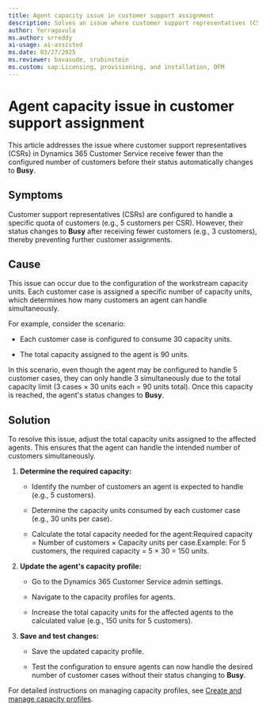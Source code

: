 ```yaml
---
title: Agent capacity issue in customer support assignment
description: Solves an issue where customer support representatives (CSRs) in Dynamics 365 Customer Service receive fewer than the configured number of customers before their status automatically changes to Busy.
author: Yerragovula
ms.author: srreddy
ai-usage: ai-assisted
ms.date: 03/27/2025
ms.reviewer: bavasude, srubinstein
ms.custom: sap:Licensing, provisioning, and installation, DFM
---
```

# Agent capacity issue in customer support assignment

This article addresses the issue where customer support representatives (CSRs) in Dynamics 365 Customer Service receive fewer than the configured number of customers before their status automatically changes to **Busy**.

## Symptoms

Customer support representatives (CSRs) are configured to handle a specific quota of customers (e.g., 5 customers per CSR). However, their status changes to **Busy** after receiving fewer customers (e.g., 3 customers), thereby preventing further customer assignments.

## Cause

This issue can occur due to the configuration of the workstream capacity units. Each customer case is assigned a specific number of capacity units, which determines how many customers an agent can handle simultaneously.

For example, consider the scenario:

- Each customer case is configured to consume 30 capacity units.

- The total capacity assigned to the agent is 90 units.

In this scenario, even though the agent may be configured to handle 5 customer cases, they can only handle 3 simultaneously due to the total capacity limit (3 cases × 30 units each = 90 units total). Once this capacity is reached, the agent's status changes to **Busy**.

## Solution

To resolve this issue, adjust the total capacity units assigned to the affected agents. This ensures that the agent can handle the intended number of customers simultaneously.

1. **Determine the required capacity:**

    - Identify the number of customers an agent is expected to handle (e.g., 5 customers).

    - Determine the capacity units consumed by each customer case (e.g., 30 units per case).

    - Calculate the total capacity needed for the agent:Required capacity = Number of customers × Capacity units per case.Example: For 5 customers, the required capacity = 5 × 30 = 150 units.

2. **Update the agent's capacity profile:**

    - Go to the Dynamics 365 Customer Service admin settings.

    - Navigate to the capacity profiles for agents.

    - Increase the total capacity units for the affected agents to the calculated value (e.g., 150 units for 5 customers).

3. **Save and test changes:**

    - Save the updated capacity profile.

    - Test the configuration to ensure agents can now handle the desired number of customer cases without their status changing to **Busy**.

For detailed instructions on managing capacity profiles, see [Create and manage capacity profiles](/dynamics365/customer-service/administer/capacity-profiles).
